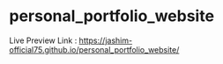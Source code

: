# personal_portfolio_website
Live Preview Link : https://jashim-official75.github.io/personal_portfolio_website/
